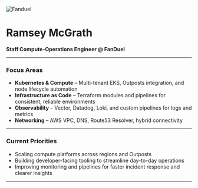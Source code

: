 ![Fanduel](https://ok12static.oktacdn.com/fs/bco/1/fs0a41kkjaIEvg35i5d7)
# Ramsey McGrath

**Staff Compute-Operations Engineer @ FanDuel**

---

### Focus Areas
- **Kubernetes & Compute** – Multi-tenant EKS, Outposts integration, and node lifecycle automation  
- **Infrastructure as Code** – Terraform modules and pipelines for consistent, reliable environments  
- **Observability** – Vector, Datadog, Loki, and custom pipelines for logs and metrics  
- **Networking** – AWS VPC, DNS, Route53 Resolver, hybrid connectivity  

---

### Current Priorities
- Scaling compute platforms across regions and Outposts  
- Building developer-facing tooling to streamline day-to-day operations  
- Improving monitoring and pipelines for faster incident response and clearer insights  

---
